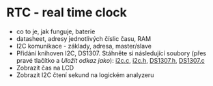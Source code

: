# RTC - real time clock

- co to je, jak funguje, baterie
- datasheet, adresy jednotlivých číslic času, RAM
- I2C komunikace - základy, adresa, master/slave
- Přidání knihoven I2C, DS1307.  Stáhněte si následující soubory (přes pravé tlačítko a *Uložit odkaz jako*): [i2c.c](files/i2c.c),  [i2c.h](files/i2c.h), [DS1307.h](files/DS1307.h),  [DS1307.c](files/DS1307.c)
- Zobrazit čas na LCD
- Zobrazit I2C čtení sekund na logickém analyzeru
